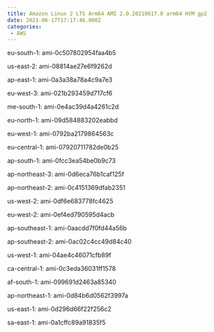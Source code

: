 ```yaml
---
title: Amazon Linux 2 LTS Arm64 AMI 2.0.20210617.0 arm64 HVM gp2
date: 2021-06-17T17:17:46.000Z
categories:
 - AWS
---
```


eu-south-1: ami-0c507802954faa4b5

us-east-2: ami-08814ae27e6f9262d

ap-east-1: ami-0a3a38a78a4c9a7e3

eu-west-3: ami-021b293459d717cf6

me-south-1: ami-0e4ac39d4a4261c2d

eu-north-1: ami-09d584883202eabbd

eu-west-1: ami-0792ba2179864563c

eu-central-1: ami-07920711782de0b25

ap-south-1: ami-0fcc3ea54be0b9c73

ap-northeast-3: ami-0d6eca76b1caf125f

ap-northeast-2: ami-0c4151369dfab2351

us-west-2: ami-0df6e683778fc4625

eu-west-2: ami-0ef4ed790595d4acb

ap-southeast-1: ami-0aacdd7f0fd44a56b

ap-southeast-2: ami-0ac02c4cc49d84c40

us-west-1: ami-04ae4c46071cfb89f

ca-central-1: ami-0c3eda36031ff1578

af-south-1: ami-099691d2463a85340

ap-northeast-1: ami-0d84b6d0562f3997a

us-east-1: ami-0d296d66f22f256c2

sa-east-1: ami-0a1cffc89a91835f5

